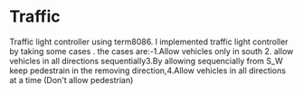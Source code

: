 # Traffic
Traffic light controller using term8086. l implemented traffic light controller by taking some cases . the cases are:-1.Allow vehicles only in south 2. allow vehicles in all directions sequentially3.By allowing sequencially from S_W keep pedestrain in the removing direction,4.Allow vehicles in all directions at a time (Don't allow pedestrian)
